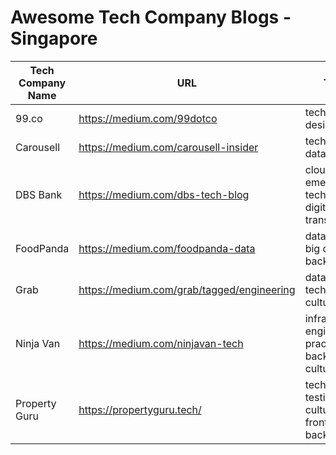 # Awesome Tech Company Blogs - Singapore

| Tech Company Name | URL | Topics | Github Orgs |
|-------------------|-----|--------|-------------|
| 99.co | https://medium.com/99dotco | tech, data, design | https://github.com/team99 |
| Carousell | https://medium.com/carousell-insider | tech, product, data, culture | https://github.com/carousell |
| DBS Bank | https://medium.com/dbs-tech-blog | cloud, data, emerging tech, SRE, digital transformation | - |
| FoodPanda | https://medium.com/foodpanda-data | data science, big data, backend | - |
| Grab | https://medium.com/grab/tagged/engineering | data, product, tech, design, culture | https://github.com/grab |
| Ninja Van | https://medium.com/ninjavan-tech | infrastructure, engineering practice, backend, culture | https://github.com/ninja-van |
| Property Guru | https://propertyguru.tech/ | tech, security, testing, culture, frontend, backend | https://github.com/propertyguru |